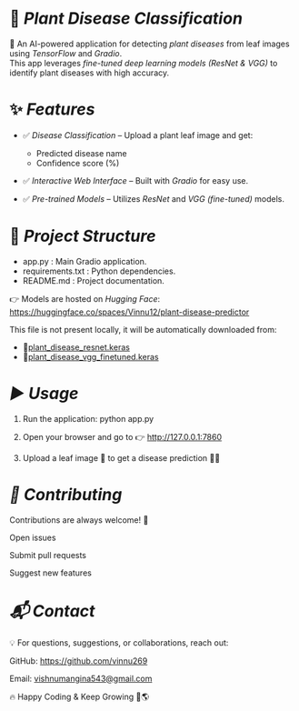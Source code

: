 # 🌱 *Plant Disease Classification*  

🚀 An AI-powered application for detecting *plant diseases* from leaf images using *TensorFlow* and *Gradio*.  
This app leverages *fine-tuned deep learning models (ResNet & VGG)* to identify plant diseases with high accuracy.  



# ✨ *Features*  

- ✅ *Disease Classification* – Upload a plant leaf image and get:  
  - Predicted disease name  
  - Confidence score (%)  

- ✅ *Interactive Web Interface* – Built with *Gradio* for easy use.  

- ✅ *Pre-trained Models* – Utilizes *ResNet* and *VGG (fine-tuned)* models.  



# 📂 *Project Structure*  

- app.py : Main Gradio application.  
- requirements.txt : Python dependencies.  
- README.md : Project documentation.  

👉 Models are hosted on *Hugging Face*:  https://huggingface.co/spaces/Vinnu12/plant-disease-predictor

This file is not present locally, it will be automatically downloaded from:
- 🔗[plant_disease_resnet.keras](https://huggingface.co/spaces/Vinnu12/plant-disease-predictor/blob/main/plant_disease_resnet.keras)  
- 🔗[plant_disease_vgg_finetuned.keras](https://huggingface.co/spaces/Vinnu12/plant-disease-predictor/blob/main/plant_disease_vgg_finetuned.keras)  



# *▶ Usage*

1. Run the application: python app.py

2. Open your browser and go to 👉 http://127.0.0.1:7860

3. Upload a leaf image 🌿 to get a disease prediction 🧑‍🌾


# *🤝 Contributing*

Contributions are always welcome! 🎉

Open issues

Submit pull requests

Suggest new features


# *📬 Contact*

💡 For questions, suggestions, or collaborations, reach out:

GitHub: https://github.com/vinnu269

Email: vishnumangina543@gmail.com

🔥 Happy Coding & Keep Growing 🌿🌎
